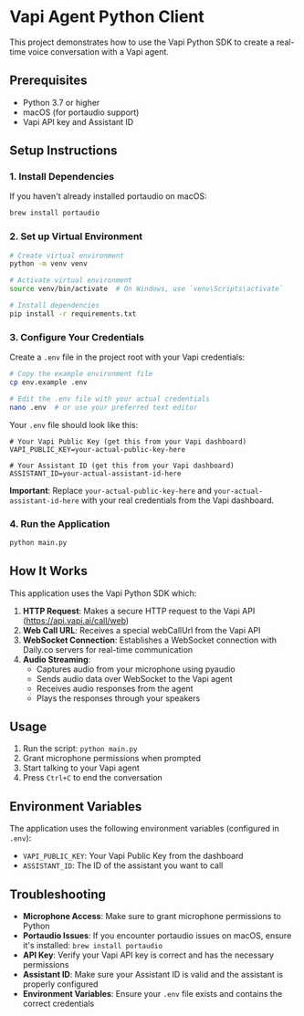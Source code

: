 # Vapi Agent Python Client

This project demonstrates how to use the Vapi Python SDK to create a real-time voice conversation with a Vapi agent.

## Prerequisites

- Python 3.7 or higher
- macOS (for portaudio support)
- Vapi API key and Assistant ID

## Setup Instructions

### 1. Install Dependencies

If you haven't already installed portaudio on macOS:
```bash
brew install portaudio
```

### 2. Set up Virtual Environment

```bash
# Create virtual environment
python -m venv venv

# Activate virtual environment
source venv/bin/activate  # On Windows, use `venv\Scripts\activate`

# Install dependencies
pip install -r requirements.txt
```

### 3. Configure Your Credentials

Create a `.env` file in the project root with your Vapi credentials:

```bash
# Copy the example environment file
cp env.example .env

# Edit the .env file with your actual credentials
nano .env  # or use your preferred text editor
```

Your `.env` file should look like this:
```
# Your Vapi Public Key (get this from your Vapi dashboard)
VAPI_PUBLIC_KEY=your-actual-public-key-here

# Your Assistant ID (get this from your Vapi dashboard)
ASSISTANT_ID=your-actual-assistant-id-here
```

**Important**: Replace `your-actual-public-key-here` and `your-actual-assistant-id-here` with your real credentials from the Vapi dashboard.

### 4. Run the Application

```bash
python main.py
```

## How It Works

This application uses the Vapi Python SDK which:

1. **HTTP Request**: Makes a secure HTTP request to the Vapi API (https://api.vapi.ai/call/web)
2. **Web Call URL**: Receives a special webCallUrl from the Vapi API
3. **WebSocket Connection**: Establishes a WebSocket connection with Daily.co servers for real-time communication
4. **Audio Streaming**: 
   - Captures audio from your microphone using pyaudio
   - Sends audio data over WebSocket to the Vapi agent
   - Receives audio responses from the agent
   - Plays the responses through your speakers

## Usage

1. Run the script: `python main.py`
2. Grant microphone permissions when prompted
3. Start talking to your Vapi agent
4. Press `Ctrl+C` to end the conversation

## Environment Variables

The application uses the following environment variables (configured in `.env`):

- `VAPI_PUBLIC_KEY`: Your Vapi Public Key from the dashboard
- `ASSISTANT_ID`: The ID of the assistant you want to call

## Troubleshooting

- **Microphone Access**: Make sure to grant microphone permissions to Python
- **Portaudio Issues**: If you encounter portaudio issues on macOS, ensure it's installed: `brew install portaudio`
- **API Key**: Verify your Vapi API key is correct and has the necessary permissions
- **Assistant ID**: Make sure your Assistant ID is valid and the assistant is properly configured
- **Environment Variables**: Ensure your `.env` file exists and contains the correct credentials
